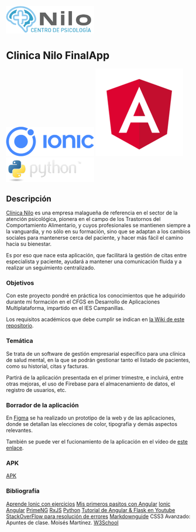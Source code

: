 <img width="240px" src="./README/logo.png">

# Clinica Nilo FinalApp
<img width="240px" src="./README/ionic.png"> <img width="240px" src="./README/angular.png"> <img width="240px" src="./README/python-logo.png">

## Descripción
[Clínica Nilo](https://www.centrodepsicologianilo.com/) es una empresa malagueña de referencia en el sector de la atención psicológica, pionera en el campo de los Trastornos del Comportamiento Alimentario, y cuyos profesionales se mantienen siempre a la vanguardia, y no sólo en su formación, sino que se adaptan a los cambios sociales para mantenerse cerca del paciente, y hacer más fácil el camino hacia su bienestar.

Es por eso que nace esta aplicación, que facilitará la gestión de citas entre especialista y paciente, ayudará a mantener una comunicación fluida y a realizar un seguimiento centralizado.

### Objetivos
Con este proyecto pondré en práctica los conocimientos que he adquirido durante mi formación en el CFGS en Desarrollo de Aplicaciones Multiplataforma, impartido en el IES Campanillas.

Los requisitos académicos que debe cumplir se indican en [la Wiki de este repositorio](https://github.com/IESCampanillas/proyectos-dam-2022/wiki).

### Temática
Se trata de un software de gestión empresarial específico para una clínica de salud mental, en la que se podrán gestionar tanto el listado de pacientes, como su historial, citas y facturas.

Partirá de la aplicación presentada en el primer trimestre, e incluirá, entre otras mejoras, el uso de Firebase para el almacenamiento de datos, el registro de usuarios, etc.

### Borrador de la aplicación

En [Figma](https://www.figma.com/file/KQ4nXWUY3vEfeJzxKcJPRY/ClinicaNilo?node-id=0%3A286) se ha realizado un prototipo de la web y de las aplicaciones, donde se detallan las elecciones de color, tipografía y demás aspectos relevantes. 

También se puede ver el fucionamiento de la aplicación en el vídeo de [este enlace](https://youtu.be/Bck4VJVpJxA).

### APK

[APK](https://github.com/mcruzlp/ClinicaNiloFinalApp/blob/wFirebase/README/app-debug.apk)

### Bibliografía
[Aprende Ionic con ejercicios](https://leanpub.com/aprendeionic/)
[Mis primeros pasitos con Angular](https://leanpub.com/mis-primeros-pasitos-con-angular)
[Ionic](https://ionicframework.com/docs/components)
[Angular](https://angular.io/)
[PrimeNG](https://www.primefaces.org/primeng/setup)
[RxJS](https://rxjs.dev/)
[Python](https://www.python.org/doc/)
[Tutorial de Angular & Flask en Youtube](https://www.youtube.com/watch?v=dXiA5woCqnQ)
[StackOverFlow para resolución de errores](https://stackoverflow.com/)
[Markdownguide](https://www.markdownguide.org/)
CSS3 Avanzado: Apuntes de clase. Moisés Martínez.
[W3School](https://www.w3schools.com/)
